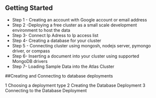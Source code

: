 ## Getting Started

- Step 1 - Creating an account with Google account or email address
- Step 2 -Deploying a free cluster as a small scale development environment to host the data
- Step 3- Connect Ip Adress to Ip access list
- Step 4- Creating a database for your cluster
- Step 5 - Connecting cluster using mongosh, nodejs server, pymongo driver, or compass
- Step 6- Inserting a document into your cluster using supported MongoDB drivers
- Step 7- Loading Sample Data into the Atlas Cluster

##Creating and Connecting to database deployments

1 Choosing a deployment type
2 Creating the Database Deployment
3 Connecting to the Database Deployment 
 
